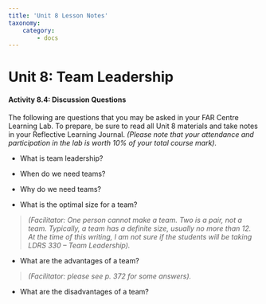 ```yaml
---
title: 'Unit 8 Lesson Notes'
taxonomy:
    category:
        - docs
---
```


Unit 8: Team Leadership
=======================

#### Activity 8.4: Discussion Questions

The following are questions that you may be asked in your FAR Centre Learning
Lab. To prepare, be sure to read all Unit 8 materials and take notes in your
Reflective Learning Journal. *(Please note that your attendance and
participation in the lab is worth 10% of your total course mark).*

-   What is team leadership?

-   When do we need teams?

-   Why do we need teams?

-   What is the optimal size for a team?

>   *(Facilitator: One person cannot make a team. Two is a pair, not a team.
>   Typically, a team has a definite size, usually no more than 12. At the time
>   of this writing, I am not sure if the students will be taking LDRS 330 –
>   Team Leadership).*

-   What are the advantages of a team?

>   *(Facilitator: please see p. 372 for some answers).*

-   What are the disadvantages of a team?
